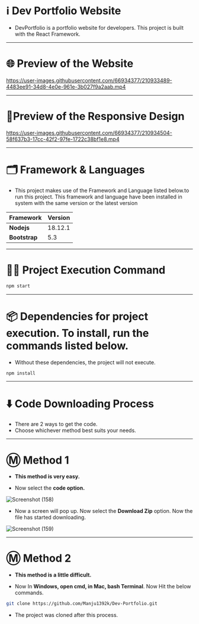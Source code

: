 # ℹ️ Dev Portfolio Website

* DevPortfolio is a portfolio website for developers. This project is built with the React Framework.

---

# 🌐 Preview of the Website

https://user-images.githubusercontent.com/66934377/210933489-4483ee91-34d8-4e0e-961e-3b027f9a2aab.mp4

---

# 📱Preview of the Responsive Design

https://user-images.githubusercontent.com/66934377/210934504-58f637b3-17cc-42f2-97fe-1722c38bf1e8.mp4

---

# 🗂️ Framework & Languages

* This project makes use of the Framework and Language listed below.to run this project. This framework and language have been installed in
system with the same version or the latest version

| Framework  | Version |
| ------------- | ------------- |
| **Nodejs**  | 18.12.1  |
| **Bootstrap** | 5.3 |

---

# 👨‍💻 Project Execution Command 

```bash 
npm start
```

---

# 📦 Dependencies for project execution. To install, run the commands listed below. 

* Without these dependencies, the project will not execute.

```bash
npm install
```

---

# ⬇️ Code Downloading Process

* There are 2 ways to get the code.
* Choose whichever method best suits your needs. 

---

# Ⓜ️ Method 1

* **This method is very easy.**

* Now select the **code option.** 

![Screenshot (158)](https://user-images.githubusercontent.com/66934377/164152919-f2854829-535d-4227-9c2f-031f8051f6ac.png)

* Now a screen will pop up. Now select the **Download Zip** option. Now the file has started downloading.

![Screenshot (159)](https://user-images.githubusercontent.com/66934377/164153128-b64e85a2-e40c-4457-9835-a749ac79acd6.png)

---

# Ⓜ️ Method 2

* **This method is a little difficult.**

* Now In **Windows, open cmd, in Mac, bash Terminal**. Now Hit the below commands.

```bash
git clone https://github.com/Manju1392k/Dev-Portfolio.git
```

* The project was cloned after this process.
